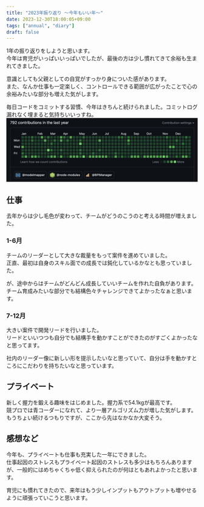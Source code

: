 ```yaml
---
title: "2023年振り返り 〜今年もいい年〜"
date: 2023-12-30T18:00:05+09:00
tags: ["annual", "diary"]
draft: false
---
```


1年の振り返りをしようと思います。  
今年は育児がいっぱいいっぱいでしたが、最後の方は少し慣れてきて余裕も生まれてきました。

意識としても父親としての自覚がすっかり身についた感があります。  
また、なんか仕事も一定楽しく、コントロールできる範囲が広がったことで心の余裕みたいな部分も増えた気がします。

毎日コードをコミットする習慣、今年はきちんと続けられました。コミットログ漏れなく埋まると気持ちいいっすね。
![ghe](2023_ghe.png)

## 仕事

去年からは少し毛色が変わって、チームがどうのこうのと考える時間が増えました。

### 1-6月

チームのリーダーとして大きな裁量をもって案件を進めていました。  
正直、最初は自身のスキル面での成長では鈍化しているかなとも思っていました。

が、途中からはチームがどんどん成長していいチームを作れた自負があります。  
チーム育成みたいな部分でも結構色々チャレンジできてよかったなぁと思います。

### 7-12月

大きい案件で開発リードを行いました。  
リードといいつつも自分でも結構手を動かすことができたのがすごくよかったなと思ってます。

社内のリーダー像に新しい形を提示したいなと思っていて、自分は手を動かすところにこだわりを持ちたいなと思っています。  

## プライベート

新しく握力を鍛える趣味をはじめました。握力系で54.1kgが最高です。  
競プロでは青コーダーになれて、より一層アルゴリズム力が増した気がします。もうちょい続けるつもりですが、ここから先はなかなか大変そう。

## 感想など

今年も、プライベートも仕事も充実した一年にできました。  
仕事起因のストレスもプライベート起因のストレスも多少はもちろんありますが、一般的にはめちゃくちゃ低く抑えられたのが何はともあれよかったと思います。

育児にも慣れてきたので、来年はもう少しインプットもアウトプットも増やせるように頑張っていこうと思います。
